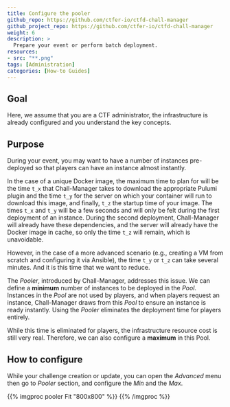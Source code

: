 ```yaml
---
title: Configure the pooler
github_repo: https://github.com/ctfer-io/ctfd-chall-manager
github_project_repo: https://github.com/ctfer-io/ctfd-chall-manager
weight: 6
description: >
  Prepare your event or perform batch deployment.
resources:
- src: "**.png"
tags: [Administration]
categories: [How-to Guides]
---
```


## Goal 
Here, we assume that you are a CTF administrator, the infrastructure is already configured and you understand the key concepts.

## Purpose 
During your event, you may want to have a number of instances pre-deployed so that players can have an instance almost instantly.

In the case of a unique Docker image, the maximum time to plan for will be the time `t_x` that Chall-Manager takes to download the appropriate Pulumi plugin and the time `t_y` for the server on which your container will run to download this image, and finally, `t_z` the startup time of your image. The times `t_x` and `t_y` will be a few seconds and will only be felt during the first deployment of an instance. During the second deployment, Chall-Manager will already have these dependencies, and the server will already have the Docker image in cache, so only the time `t_z` will remain, which is unavoidable.

However, in the case of a more advanced scenario (e.g., creating a VM from scratch and configuring it via Ansible), the time `t_y` or `t_z` can take several minutes. And it is this time that we want to reduce.

The *Pooler*, introduced by Chall-Manager, addresses this issue. We can define a **minimum** number of instances to be deployed in the *Pool*. Instances in the *Pool* are not used by players, and when players request an instance, Chall-Manager draws from this *Pool* to ensure an instance is ready instantly. Using the *Pooler* eliminates the deployment time for players entirely.

While this time is eliminated for players, the infrastructure resource cost is still very real. Therefore, we can also configure a **maximum** in this Pool.

## How to configure 

While your challenge creation or update, you can open the *Advanced* menu then go to *Pooler* section, and configure the *Min* and the *Max*. 

{{% imgproc pooler Fit "800x800" %}}
{{% /imgproc %}}